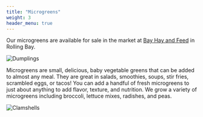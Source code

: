 ```yaml
---
title: "Microgreens"
weight: 3
header_menu: true
---
```


Our microgreens are available for sale in the market at [Bay Hay and Feed](https://bayhayandfeed.com/) in Rolling Bay.

![Dumplings](images/dumplings.jpg)

Microgreens are small, delicious, baby vegetable greens that can be added to almost any meal. They are great in salads, smoothies, soups, stir fries, scrambled eggs, or tacos! You can add a handful of fresh microgreens to just about anything to add flavor, texture, and nutrition. We grow a variety of microgreens including broccoli, lettuce mixes, radishes, and peas.

![Clamshells](images/microgreens-outside.jpg)
